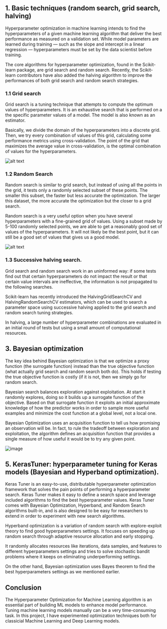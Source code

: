 ## 1. Basic techniques (random search, grid search, halving)

Hyperparameter optimization in machine learning intends to find the hyperparameters of a given machine learning algorithm that deliver the best performance as measured on a validation set.
While model parameters are learned during training — such as the slope and intercept in a linear regression — hyperparameters must be set by the data scientist before training.

The core algorithms for hyperparameter optimization, found in the Scikit-learn package, are grid search and random search. Recently, the Scikit-learn contributors have also added the halving algorithm to improve the performances of both grid search and random search strategies.


### 1.1 Grid search

Grid search is a tuning technique that attempts to compute the optimum values of hyperparameters. It is an exhaustive search that is performed on a the specific parameter values of a model. The model is also known as an estimator.

Basically, we divide the domain of the hyperparameters into a discrete grid. Then, we try every combination of values of this grid, calculating some performance metrics using cross-validation. The point of the grid that maximizes the average value in cross-validation, is the optimal combination of values for the hyperparameters.



![alt text](https://www.yourdatateacher.com/wp-content/uploads/2021/03/image-6.png)


### 1.2 Random Search

Random search is similar to grid search, but instead of using all the points in the grid, it tests only a randomly selected subset of these points. The smaller this subset, the faster but less accurate the optimization. The larger this dataset, the more accurate the optimization but the closer to a grid search.

Random search is a very useful option when you have several hyperparameters with a fine-grained grid of values. Using a subset made by 5-100 randomly selected points, we are able to get a reasonably good set of values of the hyperparameters. It will not likely be the best point, but it can still be a good set of values that gives us a good model.


![alt text](https://www.yourdatateacher.com/wp-content/uploads/2021/03/image-7.png)

### 1.3 Successive halving search.

Grid search and random search work in an uninformed way: if some tests find out that certain hyperparameters do not impact the result or that certain value intervals are ineffective, the information is not propagated to the following searches.

Scikit-learn has recently introduced the HalvingGridSearchCV and HalvingRandomSearchCV estimators, which can be
used to search a parameter space using successive halving applied to the grid search and random search tuning strategies.

In halving, a large number of hyperparameter combinations are evaluated in an initial round of tests but using a small amount of computational resources. 


## 3. Bayesian optimization 

The key idea behind Bayesian optimization is that we optimize a proxy function (the surrogate function) instead than the true objective function (what actually grid search and random search both do). This holds if testing the true objective function is costly (if it is not, then we simply go for random search.

Bayesian search balances exploration against exploitation. At start it randomly explores, doing so it builds up a surrogate function of the objective. Based on that surrogate function it exploits an initial approximate knowledge of how the predictor works in order to sample more useful examples and minimize the cost function at a global level, not a local one.

Bayesian Optimization uses an acquisition function to tell us how promising an observation will be. In fact, to rule the tradeoff between exploration and exploitation, the algorithm defines an acquisition function that provides a single measure of how useful it would be to try any given point.

![image](https://user-images.githubusercontent.com/31247506/189525643-7f90a697-1071-4ac4-930d-8a4a731a17a1.png)


## 5. KerasTuner: hyperparameter tuning for Keras models (Bayesian and Hyperband optimization).

Keras Tuner is an easy-to-use, distributable hyperparameter optimization framework that solves the pain points of performing a hyperparameter search. Keras Tuner makes it easy to define a search space and leverage included algorithms to find the best hyperparameter values. Keras Tuner comes with Bayesian Optimization, Hyperband, and Random Search algorithms built-in, and is also designed to be easy for researchers to extend in order to experiment with new search algorithms.

Hyperband optimization is a variation of random search with explore-exploit theory to find good hyperparameters settings. It focuses on speeding up random search through adaptive resource allocation and early stopping.

It randomly allocates resources like iterations, data samples, and features to different hyperparameters settings and tries to solve stochastic bandit problems where it keeps on eliminating underperforming settings.

On the other hand, Bayesian optimization uses Bayes theorem to find the best hyperparameters settings as we mentioned earlier.

## Conclusion

The Hyperparameter Optimization for Machine Learning algorithm is an essential part of building ML models to enhance model performance. Tuning machine learning models manually can be a very time-consuming task. In this project, I have experimented optimization techniques both for classicial Machine Learning and Deep Learning models. 
